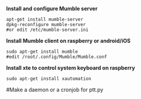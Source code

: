 **Install and configure Mumble server**
```
apt-get install mumble-server
dpkg-reconfigure mumble-server
#or edit /etc/mumble-server.ini
```

**Install Mumble client on raspberry or android/iOS**
```
sudo apt-get install mumble
#edit /root/.config/Mumble/Mumble.conf

```
**Install xte to control system keyboard on raspberry**
```
sudo apt-get install xautomation
```
#Make a daemon or a cronjob for ptt.py